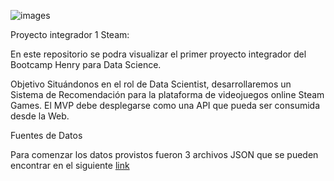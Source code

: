 
![images](https://github.com/user-attachments/assets/2c559b96-5d09-48dd-b395-111783fee614)


Proyecto integrador 1 Steam:

En este repositorio se podra visualizar el primer proyecto integrador del Bootcamp Henry para Data Science.

Objetivo
Situándonos en el rol de Data Scientist, desarrollaremos un Sistema de Recomendación para la plataforma de videojuegos online Steam Games. 
El MVP debe desplegarse como una API que pueda ser consumida desde la Web.

Fuentes de Datos

Para comenzar los datos provistos fueron 3 archivos JSON que se pueden encontrar en el siguiente [link](https://drive.google.com/drive/folders/1HqBG2-sUkz_R3h1dZU5F2uAzpRn7BSpj)
